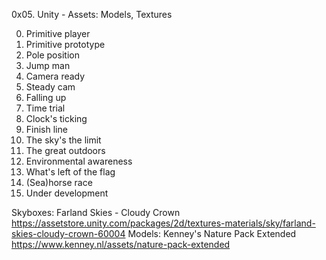 0x05. Unity - Assets: Models, Textures

0. Primitive player
1. Primitive prototype
2. Pole position
3. Jump man
4. Camera ready
5. Steady cam
6. Falling up
7. Time trial
8. Clock's ticking
9. Finish line
10. The sky's the limit
11. The great outdoors 
12. Environmental awareness
13. What's left of the flag
14. (Sea)horse race
15. Under development 

Skyboxes: Farland Skies - Cloudy Crown
https://assetstore.unity.com/packages/2d/textures-materials/sky/farland-skies-cloudy-crown-60004
Models: Kenney's Nature Pack Extended
https://www.kenney.nl/assets/nature-pack-extended
